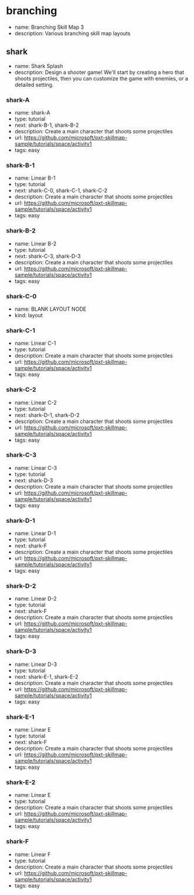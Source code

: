 
# branching
* name: Branching Skill Map 3
* description: Various branching skill map layouts

## shark
* name: Shark Splash
* description: Design a shooter game! We'll start by creating a hero that shoots projectiles, then you can customize the game with enemies, or a detailed setting.

### shark-A
* name: shark-A
* type: tutorial
* next: shark-B-1, shark-B-2
* description: Create a main character that shoots some projectiles
* url: https://github.com/microsoft/pxt-skillmap-sample/tutorials/space/activity1
* tags: easy

### shark-B-1
* name: Linear B-1
* type: tutorial
* next: shark-C-0, shark-C-1, shark-C-2
* description: Create a main character that shoots some projectiles
* url: https://github.com/microsoft/pxt-skillmap-sample/tutorials/space/activity1
* tags: easy

### shark-B-2
* name: Linear B-2
* type: tutorial
* next: shark-C-3, shark-D-3
* description: Create a main character that shoots some projectiles
* url: https://github.com/microsoft/pxt-skillmap-sample/tutorials/space/activity1
* tags: easy

### shark-C-0
* name: BLANK LAYOUT NODE
* kind: layout

### shark-C-1
* name: Linear C-1
* type: tutorial
* description: Create a main character that shoots some projectiles
* url: https://github.com/microsoft/pxt-skillmap-sample/tutorials/space/activity1
* tags: easy

### shark-C-2
* name: Linear C-2
* type: tutorial
* next: shark-D-1, shark-D-2
* description: Create a main character that shoots some projectiles
* url: https://github.com/microsoft/pxt-skillmap-sample/tutorials/space/activity1
* tags: easy

### shark-C-3
* name: Linear C-3
* type: tutorial
* next: shark-D-3
* description: Create a main character that shoots some projectiles
* url: https://github.com/microsoft/pxt-skillmap-sample/tutorials/space/activity1
* tags: easy

### shark-D-1
* name: Linear D-1
* type: tutorial
* next: shark-F
* description: Create a main character that shoots some projectiles
* url: https://github.com/microsoft/pxt-skillmap-sample/tutorials/space/activity1
* tags: easy

### shark-D-2
* name: Linear D-2
* type: tutorial
* next: shark-F
* description: Create a main character that shoots some projectiles
* url: https://github.com/microsoft/pxt-skillmap-sample/tutorials/space/activity1
* tags: easy

### shark-D-3
* name: Linear D-3
* type: tutorial
* next: shark-E-1, shark-E-2
* description: Create a main character that shoots some projectiles
* url: https://github.com/microsoft/pxt-skillmap-sample/tutorials/space/activity1
* tags: easy

### shark-E-1
* name: Linear E
* type: tutorial
* next: shark-F
* description: Create a main character that shoots some projectiles
* url: https://github.com/microsoft/pxt-skillmap-sample/tutorials/space/activity1
* tags: easy

### shark-E-2
* name: Linear E
* type: tutorial
* description: Create a main character that shoots some projectiles
* url: https://github.com/microsoft/pxt-skillmap-sample/tutorials/space/activity1
* tags: easy

### shark-F
* name: Linear F
* type: tutorial
* description: Create a main character that shoots some projectiles
* url: https://github.com/microsoft/pxt-skillmap-sample/tutorials/space/activity1
* tags: easy
